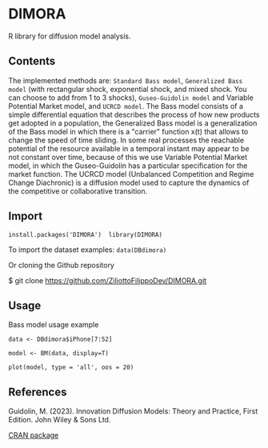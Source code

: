 # DIMORA
R library for diffusion model analysis.

## Contents

The implemented methods are: `Standard Bass model`, `Generalized Bass model` (with rectangular shock, exponential shock, and mixed shock. You can choose to add from 1 to 3 shocks), `Guseo-Guidolin model` and Variable Potential Market model, and `UCRCD model`. The Bass model consists of a simple differential equation that describes the process of how new products get adopted in a population, the Generalized Bass model is a generalization of the Bass model in which there is a "carrier" function x(t) that allows to change the speed of time sliding. In some real processes the reachable potential of the resource available in a temporal instant may appear to be not constant over time, because of this we use Variable Potential Market model, in which the Guseo-Guidolin has a particular specification for the market function. The UCRCD model (Unbalanced Competition and Regime Change Diachronic) is a diffusion model used to capture the dynamics of the competitive or collaborative transition.

## Import
`install.packages('DIMORA') 
library(DIMORA)`

To import the dataset examples: 
`data(DBdimora)`

Or cloning the Github repository

$ git clone https://github.com/ZiliottoFilippoDev/DIMORA.git

## Usage
Bass model usage example

`data <- DBdimora$iPhone[7:52]`

`model <- BM(data, display=T)`

`plot(model, type = 'all', oos = 20)`


## References
Guidolin, M. (2023). Innovation Diffusion Models: Theory and Practice, First Edition. John Wiley & Sons Ltd.

[CRAN package](https://CRAN.R-project.org/package=DIMORA)
